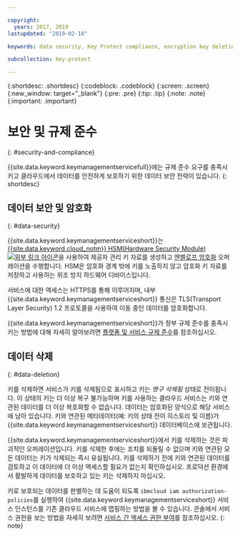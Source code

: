 ```yaml
---

copyright:
  years: 2017, 2019
lastupdated: "2019-02-18"

keywords: data security, Key Protect compliance, encryption key deletion

subcollection: key-protect

---
```


{:shortdesc: .shortdesc}
{:codeblock: .codeblock}
{:screen: .screen}
{:new_window: target="_blank"}
{:pre: .pre}
{:tip: .tip}
{:note: .note}
{:important: .important}

# 보안 및 규제 준수
{: #security-and-compliance}

{{site.data.keyword.keymanagementservicefull}}에는 규제 준수 요구를 충족시키고 클라우드에서 데이터를 안전하게 보호하기 위한 데이터 보안 전략이 있습니다.
{: shortdesc}

## 데이터 보안 및 암호화
{: #data-security}

{{site.data.keyword.keymanagementserviceshort}}는 [{{site.data.keyword.cloud_notm}} HSM(Hardware Security Module) ![외부 링크 아이콘](../../icons/launch-glyph.svg "외부 링크 아이콘")](https://www.ibm.com/cloud/hardware-security-module)을 사용하여 제공자 관리 키 자료를 생성하고 [엔벨로프 암호화](/docs/services/key-protect/envelope-encryption.html) 오퍼레이션을 수행합니다. HSM은 암호화 경계 밖에 키를 노출하지 않고 암호화 키 자료를 저장하고 사용하는 위조 방지 하드웨어 디바이스입니다.

서비스에 대한 액세스는 HTTPS를 통해 이루어지며, 내부 {{site.data.keyword.keymanagementserviceshort}} 통신은 TLS(Transport Layer Security) 1.2 프로토콜을 사용하여 이동 중인 데이터를 암호화합니다.

{{site.data.keyword.keymanagementserviceshort}}가 정부 규제 준수를 충족시키는 방법에 대해 자세히 알아보려면 [플랫폼 및 서비스 규제 준수](/docs/overview/security.html#compliancetable)를 참조하십시오.

## 데이터 삭제
{: #data-deletion}

키를 삭제하면 서비스가 키를 삭제됨으로 표시하고 키는 _영구 삭제됨_ 상태로 전이됩니다. 이 상태의 키는 더 이상 복구 불가능하며 키를 사용하는 클라우드 서비스는 키와 연관된 데이터를 더 이상 복호화할 수 없습니다. 데이터는 암호화된 양식으로 해당 서비스에 남아 있습니다. 키와 연관된 메타데이터(예: 키의 상태 전이 히스토리 및 이름)가 {{site.data.keyword.keymanagementserviceshort}} 데이터베이스에 보관됩니다. 

{{site.data.keyword.keymanagementserviceshort}}에서 키를 삭제하는 것은 파괴적인 오퍼레이션입니다. 키를 삭제한 후에는 조치를 되돌릴 수 없으며 키와 연관된 모든 데이터는 키가 삭제되는 즉시 유실됩니다. 키를 삭제하기 전에 키와 연관된 데이터를 검토하고 이 데이터에 더 이상 액세스할 필요가 없는지 확인하십시오. 프로덕션 환경에서 활발하게 데이터를 보호하고 있는 키는 삭제하지 마십시오. 

키로 보호되는 데이터를 판별하는 데 도움이 되도록 `ibmcloud iam authorization-policies`를 실행하여 {{site.data.keyword.keymanagementserviceshort}} 서비스 인스턴스를 기존 클라우드 서비스에 맵핑하는 방법을 볼 수 있습니다. 콘솔에서 서비스 권한을 보는 방법을 자세히 보려면 [서비스 간 액세스 권한 부여](/docs/iam/authorizations.html#serviceauth)를 참조하십시오.
{: note}
